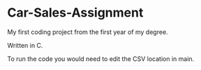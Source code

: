# Car-Sales-Assignment
My first coding project from the first year of my degree.

Written in C.

To run the code you would need to edit the CSV location in main.
